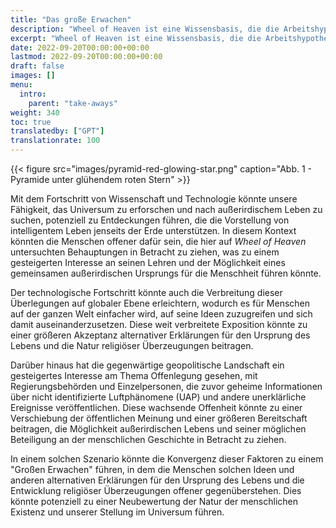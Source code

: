 ```yaml
---
title: "Das große Erwachen"
description: "Wheel of Heaven ist eine Wissensbasis, die die Arbeitshypothese untersucht, dass das Leben auf der Erde von einer außerirdischen Zivilisation, den sogenannten Elohim, intelligent entworfen wurde."
excerpt: "Wheel of Heaven ist eine Wissensbasis, die die Arbeitshypothese untersucht, dass das Leben auf der Erde von einer außerirdischen Zivilisation, den sogenannten Elohim, intelligent entworfen wurde."
date: 2022-09-20T00:00:00+00:00
lastmod: 2022-09-20T00:00:00+00:00
draft: false
images: []
menu:
  intro:
    parent: "take-aways"
weight: 340
toc: true
translatedby: ["GPT"]
translationrate: 100
---
```


{{< figure src="images/pyramid-red-glowing-star.png" caption="Abb. 1 - Pyramide unter glühendem roten Stern" >}}

Mit dem Fortschritt von Wissenschaft und Technologie könnte unsere Fähigkeit, das Universum zu erforschen und nach außerirdischem Leben zu suchen, potenziell zu Entdeckungen führen, die die Vorstellung von intelligentem Leben jenseits der Erde unterstützen. In diesem Kontext könnten die Menschen offener dafür sein, die hier auf _Wheel of Heaven_ untersuchten Behauptungen in Betracht zu ziehen, was zu einem gesteigerten Interesse an seinen Lehren und der Möglichkeit eines gemeinsamen außerirdischen Ursprungs für die Menschheit führen könnte.

Der technologische Fortschritt könnte auch die Verbreitung dieser Überlegungen auf globaler Ebene erleichtern, wodurch es für Menschen auf der ganzen Welt einfacher wird, auf seine Ideen zuzugreifen und sich damit auseinanderzusetzen. Diese weit verbreitete Exposition könnte zu einer größeren Akzeptanz alternativer Erklärungen für den Ursprung des Lebens und die Natur religiöser Überzeugungen beitragen.

Darüber hinaus hat die gegenwärtige geopolitische Landschaft ein gesteigertes Interesse am Thema Offenlegung gesehen, mit Regierungsbehörden und Einzelpersonen, die zuvor geheime Informationen über nicht identifizierte Luftphänomene (UAP) und andere unerklärliche Ereignisse veröffentlichen. Diese wachsende Offenheit könnte zu einer Verschiebung der öffentlichen Meinung und einer größeren Bereitschaft beitragen, die Möglichkeit außerirdischen Lebens und seiner möglichen Beteiligung an der menschlichen Geschichte in Betracht zu ziehen.

In einem solchen Szenario könnte die Konvergenz dieser Faktoren zu einem "Großen Erwachen" führen, in dem die Menschen solchen Ideen und anderen alternativen Erklärungen für den Ursprung des Lebens und die Entwicklung religiöser Überzeugungen offener gegenüberstehen. Dies könnte potenziell zu einer Neubewertung der Natur der menschlichen Existenz und unserer Stellung im Universum führen.
